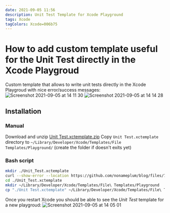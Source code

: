 ```yaml
---
date: 2021-09-05 11:56
description: Unit Test Template for Xcode Playground
tags: Xcode
tagColors: Xcode=006b75
---
```

# How to add custom template useful for the Unit Test directly in the Xcode Playgroud

Custom template that allows to write unit tests directly in the Xcode Playgroud with nice error/success messages:
![Screenshot 2021-09-05 at 14 11 30](https://user-images.githubusercontent.com/1753816/132126336-c6ac9414-e57d-4394-a3cb-65d0fac46d79.png)
![Screenshot 2021-09-05 at 14 14 28](https://user-images.githubusercontent.com/1753816/132126405-a568738a-75dd-4e79-9d65-5e8ef0092baf.png)

## Installation
### Manual

Download and unzip
[Unit Test.xctemplate.zip](https://github.com/nonameplum/blog/files/7111526/Unit.Test.xctemplate.zip)
Copy `Unit Test.xctemplate` directory to `~/Library/Developer/Xcode/Templates/File Templates/Playground/` (create the folder if doesn't exits yet)

### Bash script

```bash
mkdir ./Unit_Test.xctemplate
curl --show-error --location https://github.com/nonameplum/blog/files/7111526/Unit.Test.xctemplate.zip | tar -xf - -C ./Unit_Test.xctemplate
cd ./Unit_Test.xctemplate
mkdir ~/Library/Developer/Xcode/Templates/File\ Templates/Playground
cp "./Unit Test.xctemplate" ~/Library/Developer/Xcode/Templates/File\ Templates/Playground
```

Once you restart Xcode you should be able to see the _Unit Test_ template for a new playgroud:
![Screenshot 2021-09-05 at 14 05 01](https://user-images.githubusercontent.com/1753816/132126129-744ff2e0-228d-4f24-b73d-8be984ad0abf.png)

